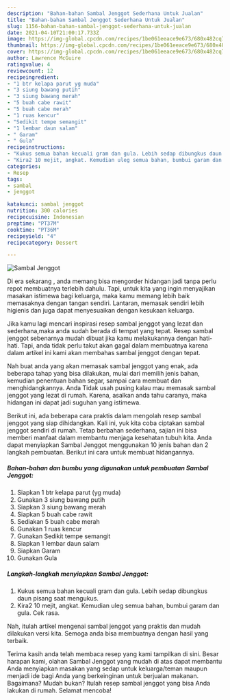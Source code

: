```yaml
---
description: "Bahan-bahan Sambal Jenggot Sederhana Untuk Jualan"
title: "Bahan-bahan Sambal Jenggot Sederhana Untuk Jualan"
slug: 1156-bahan-bahan-sambal-jenggot-sederhana-untuk-jualan
date: 2021-04-10T21:00:17.733Z
image: https://img-global.cpcdn.com/recipes/1be061eeace9e673/680x482cq70/sambal-jenggot-foto-resep-utama.jpg
thumbnail: https://img-global.cpcdn.com/recipes/1be061eeace9e673/680x482cq70/sambal-jenggot-foto-resep-utama.jpg
cover: https://img-global.cpcdn.com/recipes/1be061eeace9e673/680x482cq70/sambal-jenggot-foto-resep-utama.jpg
author: Lawrence McGuire
ratingvalue: 4
reviewcount: 12
recipeingredient:
- "1 btr kelapa parut yg muda"
- "3 siung bawang putih"
- "3 siung bawang merah"
- "5 buah cabe rawit"
- "5 buah cabe merah"
- "1 ruas kencur"
- "Sedikit tempe semangit"
- "1 lembar daun salam"
- " Garam"
- " Gula"
recipeinstructions:
- "Kukus semua bahan kecuali gram dan gula. Lebih sedap dibungkus daun pisang saat mengukus."
- "Kira2 10 mejit, angkat. Kemudian uleg semua bahan, bumbui garam dan gula. Cek rasa."
categories:
- Resep
tags:
- sambal
- jenggot

katakunci: sambal jenggot 
nutrition: 300 calories
recipecuisine: Indonesian
preptime: "PT37M"
cooktime: "PT36M"
recipeyield: "4"
recipecategory: Dessert

---
```



![Sambal Jenggot](https://img-global.cpcdn.com/recipes/1be061eeace9e673/680x482cq70/sambal-jenggot-foto-resep-utama.jpg)

Di era  sekarang , anda memang bisa mengorder hidangan jadi tanpa perlu repot membuatnya terlebih dahulu. Tapi, untuk kita yang ingin menyajikan masakan istimewa bagi keluarga, maka kamu memang lebih baik memasaknya dengan tangan sendiri. Lantaran, memasak sendiri lebih higienis dan juga dapat menyesuaikan dengan kesukaan keluarga.

Jika kamu lagi mencari inspirasi resep sambal jenggot yang lezat dan sederhana,maka anda sudah berada di tempat yang tepat. Resep sambal jenggot  sebenarnya mudah dibuat jika kamu melakukannya dengan hati-hati. Tapi, anda tidak perlu takut akan gagal dalam membuatnya 
karena dalam artikel ini kami akan membahas sambal jenggot dengan tepat.  



Nah buat anda yang akan memasak sambal jenggot yang enak, ada beberapa tahap yang bisa dilakukan, mulai dari memilih jenis bahan, kemudian penentuan bahan segar, sampai cara membuat dan menghidangkannya. Anda Tidak usah pusing kalau mau memasak sambal jenggot yang lezat di rumah. Karena, asalkan anda  tahu caranya, maka hidangan ini dapat jadi suguhan yang istimewa.

Berikut ini, ada beberapa cara praktis  dalam mengolah resep sambal jenggot yang siap dihidangkan. Kali ini, yuk kita coba ciptakan sambal jenggot sendiri di rumah. Tetap berbahan sederhana, sajian ini bisa memberi manfaat dalam membantu menjaga kesehatan tubuh kita. Anda dapat menyiapkan Sambal Jenggot menggunakan 10 jenis bahan dan 2 langkah pembuatan. Berikut ini cara untuk membuat hidangannya.

<!--inarticleads1-->

##### Bahan-bahan dan bumbu yang digunakan untuk pembuatan Sambal Jenggot:

1. Siapkan 1 btr kelapa parut (yg muda)
1. Gunakan 3 siung bawang putih
1. Siapkan 3 siung bawang merah
1. Siapkan 5 buah cabe rawit
1. Sediakan 5 buah cabe merah
1. Gunakan 1 ruas kencur
1. Gunakan Sedikit tempe semangit
1. Siapkan 1 lembar daun salam
1. Siapkan  Garam
1. Gunakan  Gula




<!--inarticleads2-->

##### Langkah-langkah menyiapkan Sambal Jenggot:

1. Kukus semua bahan kecuali gram dan gula. Lebih sedap dibungkus daun pisang saat mengukus.
1. Kira2 10 mejit, angkat. Kemudian uleg semua bahan, bumbui garam dan gula. Cek rasa.




Nah, itulah artikel mengenai  sambal jenggot  yang praktis dan mudah dilakukan versi kita. Semoga anda bisa membuatnya dengan hasil yang terbaik. 

Terima kasih anda telah membaca resep yang kami tampilkan di sini. Besar harapan kami, olahan  Sambal Jenggot yang mudah di atas dapat membantu Anda menyiapkan masakan yang sedap untuk keluarga/teman maupun menjadi ide bagi Anda yang berkeinginan untuk berjualan makanan. Bagaimana? Mudah bukan? Itulah resep sambal jenggot yang bisa Anda lakukan di rumah. Selamat mencoba!

